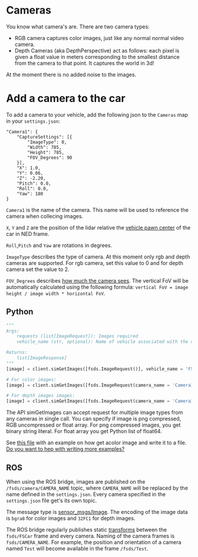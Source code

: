 # Cameras

You know what camera's are.
There are two camera types:

* RGB camera captures color images, just like any normal normal video camera.
* Depth Cameras (aka DepthPerspective) act as follows: each pixel is given a float value in meters corresponding to the smallest distance from the camera to that point. It captures the world in 3d!

At the moment there is no added noise to the images.

# Add a camera to the car

To add a camera to your vehicle, add the following json to the `Cameras` map in your `settings.json`:

```
"Camera1": {
    "CaptureSettings": [{
        "ImageType": 0,
        "Width": 785,
        "Height": 785,
        "FOV_Degrees": 90
    }],
    "X": 1.0,
    "Y": 0.06,
    "Z": -2.20,
    "Pitch": 0.0,
    "Roll": 0.0,
    "Yaw": 180
}
```

`Camera1` is the name of the camera. 
This name will be used to reference the camera when collecing images.

`X`, `Y` and `Z` are the position of the lidar relative the [vehicle pawn center](vehicle_model.md) of the car in NED frame.

`Roll`,`Pitch` and `Yaw` are rotations in degrees.

`ImageType` describes the type of camera. 
At this moment only rgb and depth cameras are supported.
For rgb camera, set this value to 0 and for depth camera set the value to 2.

`FOV_Degrees` describes [how much the camera sees](https://en.wikipedia.org/wiki/Field_of_view).
The vertical FoV will be automatically calculated using the following formula: `vertical FoV = image height / image width * horizontal FoV`.

## Python

```python
"""
Args:
    requests (list[ImageRequest]): Images required
    vehicle_name (str, optional): Name of vehicle associated with the camera

Returns:
    list[ImageResponse]
"""
[image] = client.simGetImages([fsds.ImageRequest()], vehicle_name = 'FSCar')

# For color images:
[image] = client.simGetImages([fsds.ImageRequest(camera_name = 'Camera1', image_type = fsds.ImageType.Scene, pixels_as_float = False, compress = False)], vehicle_name = 'FSCar')

# For depth images images:
[image] = client.simGetImages([fsds.ImageRequest(camera_name = 'Camera1', image_type = fsds.ImageType.DepthPerspective, pixels_as_float = True, compress = False)], vehicle_name = 'FSCar')
```

The API simGetImages can accept request for multiple image types from any cameras in single call. 
You can specify if image is png compressed, RGB uncompressed or float array. 
For png compressed images, you get binary string literal.
For float array you get Python list of float64. 

See [this file](https://github.com/FS-Driverless/Formula-Student-Driverless-Simulator/tree/master/python/examples/camera_color_png.py) with an example on how get acolor image and write it to a file.
[Do you want to hep with writing more examples?](https://github.com/FS-Driverless/Formula-Student-Driverless-Simulator/issues/240)

## ROS

When using the ROS bridge, images are published on the `/fsds/camera/CAMERA_NAME` topic, where `CAMERA_NAME` will be replaced by the name defined in the `settings.json`.
Every camera specified in the `settings.json` file get's its own topic. 

The message type is [sensor_msgs/Image](https://docs.ros.org/api/sensor_msgs/html/msg/Image.html).
The encoding of the image data is `bgra8` for color images and `32FC1` for depth images.

The ROS bridge regularly publishes static [transforms](http://wiki.ros.org/tf) between the `fsds/FSCar` frame and every camera.
Naming of the camera frames is `fsds/CAMERA_NAME`.
For example, the position and orientation of a camera named `Test` will become available in the frame `/fsds/Test`.